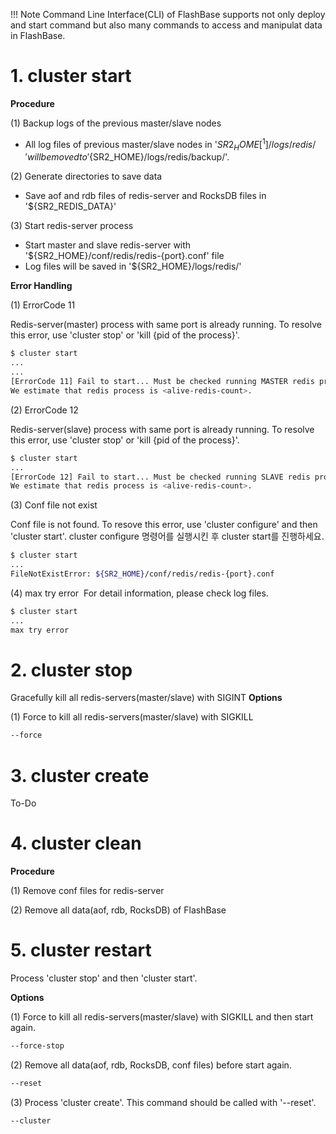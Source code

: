 !!! Note
    Command Line Interface(CLI) of FlashBase supports not only deploy and start command but also many commands to access and manipulat data in FlashBase.
​
# 1. cluster start

  **Procedure**

(1) Backup logs of the previous master/slave nodes

- All log files of previous master/slave nodes in '${SR2_HOME}[^1]/logs/redis/' will be moved to '${SR2_HOME}/logs/redis/backup/'.


(2) Generate directories to save data

- Save aof and rdb files of redis-server and RocksDB files in '${SR2_REDIS_DATA}'


(3) Start redis-server process

- Start master and slave redis-server with '${SR2_HOME}/conf/redis/redis-{port}.conf' file
- Log files will be saved in '${SR2_HOME}/logs/redis/'


**Error Handling**

(1) ErrorCode 11

Redis-server(master) process with same port is already running. To resolve this error, use 'cluster stop' or 'kill {pid of the process}'.

``` bash
$ cluster start
...
...
[ErrorCode 11] Fail to start... Must be checked running MASTER redis processes!
We estimate that redis process is <alive-redis-count>.
```

(2) ErrorCode 12

Redis-server(slave) process with same port is already running. To resolve this error, use 'cluster stop' or 'kill {pid of the process}'.

``` bash
$ cluster start
...
[ErrorCode 12] Fail to start... Must be checked running SLAVE redis processes!
We estimate that redis process is <alive-redis-count>.
```

(3) Conf file not exist

Conf file is not found. To resove this error, use 'cluster configure' and then 'cluster start'.
cluster configure 명령어를 실행시킨 후 cluster start를 진행하세요.

``` bash
$ cluster start
...
FileNotExistError: ${SR2_HOME}/conf/redis/redis-{port}.conf
```

(4) max try error
​
For detail information, please check log files.

``` bash
$ cluster start
...
max try error
```


# 2. cluster stop

​Gracefully kill all redis-servers(master/slave) with SIGINT
​​
**Options**

(1) Force to kill all redis-servers(master/slave) with SIGKILL


``` bash
--force
```


# 3. cluster create

To-Do
​​

# 4. cluster clean


**Procedure​**


(1) Remove conf files for redis-server

(2) Remove all data(aof, rdb, RocksDB) of FlashBase



# 5. cluster restart​

Process 'cluster stop' and then 'cluster start'.​​

**Options**


(1) Force to kill all redis-servers(master/slave) with SIGKILL and then start again.

``` bash
--force-stop
```

(2) Remove all data(aof, rdb, RocksDB, conf files) before start again.

``` bash
--reset
```
 
(3) Process 'cluster create'. This command should be called with '--reset'.

``` bash
--cluster
```



​
​
[^1]: If user types 'cfc 1', ${SR2_HOME} will be '~/tsr2/cluster_1/tsr2-assembly-1.0.0-SNAPSHOT'.